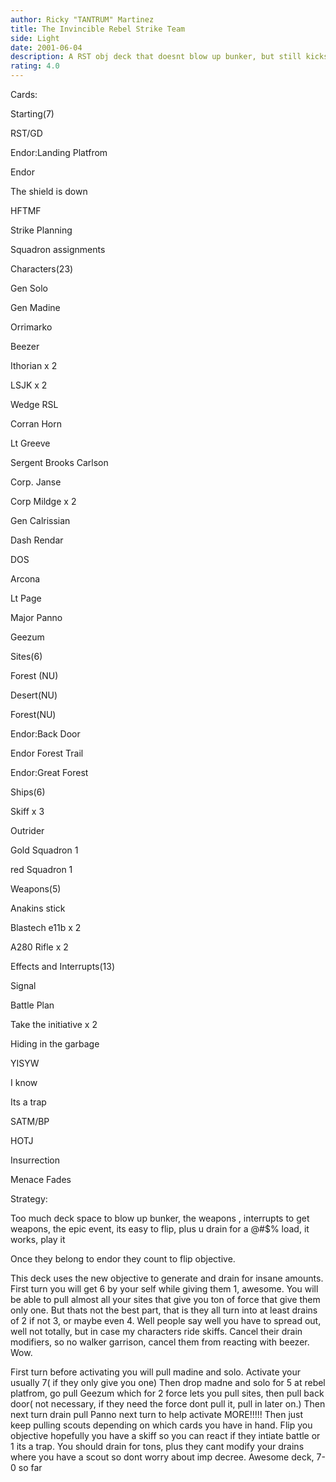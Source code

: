 ```yaml
---
author: Ricky "TANTRUM" Martinez
title: The Invincible Rebel Strike Team
side: Light
date: 2001-06-04
description: A RST obj deck that doesnt blow up bunker, but still kicks @#$%
rating: 4.0
---
```

Cards: 

Starting(7)
RST/GD
Endor:Landing Platfrom
Endor
The shield is down
HFTMF
Strike Planning
Squadron assignments

Characters(23)
Gen Solo
Gen Madine
Orrimarko
Beezer
Ithorian x 2
LSJK x 2
Wedge RSL
Corran Horn
Lt Greeve
Sergent Brooks Carlson
Corp. Janse
Corp Mildge x 2
Gen Calrissian
Dash Rendar
DOS
Arcona
Lt Page
Major Panno
Geezum

Sites(6)
Forest (NU)
Desert(NU)
Forest(NU)
Endor:Back Door
Endor Forest Trail
Endor:Great Forest

Ships(6)
Skiff x 3
Outrider
Gold Squadron 1
red Squadron 1

Weapons(5)
Anakins stick
Blastech e11b  x 2
A280 Rifle x 2

Effects and Interrupts(13)
Signal
Battle Plan
Take the initiative x 2
Hiding in the garbage
YISYW
I know
Its a trap
SATM/BP
HOTJ
Insurrection
Menace Fades 

Strategy: 

Too much deck space to blow up bunker, the weapons , interrupts to get weapons, the epic event, its easy to flip, plus u drain for a @#$% load, it works, play it


Once they belong to endor they count to flip objective.


This deck uses the new objective to generate and drain for insane amounts.  First turn you will get 6 by your self while giving them 1, awesome. You will be able to pull almost all your sites that give you ton of force that give them only one.  But thats not the best part, that is they all turn into at least drains of 2 if not 3, or maybe even 4.  Well people say well you have to spread out, well not totally, but in case my characters ride skiffs.  Cancel their drain modifiers, so no walker garrison, cancel them from reacting with beezer. Wow.  
First turn before activating you will pull madine and solo.  Activate your usually 7( if they only give you one) Then drop madne and solo for 5 at rebel platfrom, go pull Geezum which for 2 force lets you pull sites, then pull back door( not necessary, if they need the force dont pull it,  pull in later on.)  Then next turn drain pull Panno next turn to help activate MORE!!!!!  Then just keep pulling scouts depending on which cards you have in hand.  Flip you objective hopefully you have a skiff so you can react if they intiate battle or 1 its a trap.  You should drain for tons, plus they cant modify your drains where you have a scout so dont worry about imp decree.  Awesome deck, 7-0 so far   
